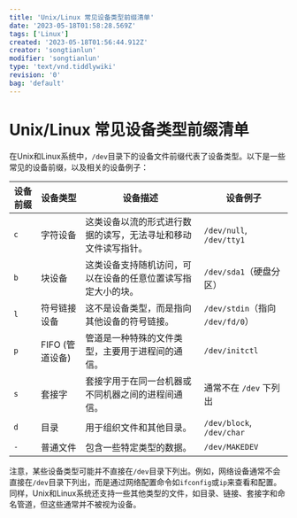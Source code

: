 ```yaml
---
title: 'Unix/Linux 常见设备类型前缀清单'
date: '2023-05-18T01:58:28.569Z'
tags: ['Linux']
created: '2023-05-18T01:56:44.912Z'
creator: 'songtianlun'
modifier: 'songtianlun'
type: 'text/vnd.tiddlywiki'
revision: '0'
bag: 'default'
---
```


<!-- Exported from TiddlyWiki at 23:05, 27th 五月 2023 -->

# Unix/Linux 常见设备类型前缀清单

在Unix和Linux系统中，`/dev`目录下的设备文件前缀代表了设备类型。以下是一些常见的设备前缀，以及相关的设备例子：

| 设备前缀 |     设备类型    |               设备描述              |             设备例子             |
|------|-------------|---------------------------------|------------------------------|
|  `c` |     字符设备    | 这类设备以流的形式进行数据的读写，无法寻址和移动文件读写指针。 |   `/dev/null`, `/dev/tty1`   |
|  `b` |     块设备     |  这类设备支持随机访问，可以在设备的任意位置读写指定大小的块。 |       `/dev/sda1`（硬盘分区）      |
|  `l` |    符号链接设备   |      这不是设备类型，而是指向其他设备的符号链接。     | `/dev/stdin`（指向 `/dev/fd/0`） |
|  `p` | FIFO (管道设备) |     管道是一种特殊的文件类型，主要用于进程间的通信。    |        `/dev/initctl`        |
|  `s` |     套接字     |    套接字用于在同一台机器或不同机器之间的进程间通信。    |        通常不在 `/dev` 下列出       |
|  `d` |      目录     |           用于组织文件和其他目录。          |   `/dev/block`, `/dev/char`  |
|  `-` |     普通文件    |           包含一些特定类型的数据。          |        `/dev/MAKEDEV`        |

注意，某些设备类型可能并不直接在`/dev`目录下列出。例如，网络设备通常不会直接在`/dev`目录下列出，而是通过网络配置命令如`ifconfig`或`ip`来查看和配置。同样，Unix和Linux系统还支持一些其他类型的文件，如目录、链接、套接字和命名管道，但这些通常并不被视为设备。